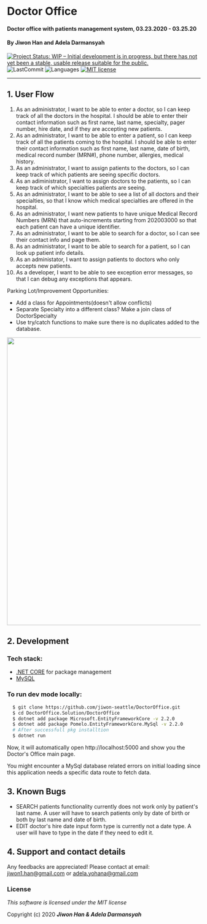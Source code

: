# Doctor Office 

#### Doctor office with patients management system, 03.23.2020 - 03.25.20

#### By **Jiwon Han and Adela Darmansyah**

[![Project Status: WIP – Initial development is in progress, but there has not yet been a stable, usable release suitable for the public.](https://www.repostatus.org/badges/latest/wip.svg)](https://www.repostatus.org/#wip)
![LastCommit](https://img.shields.io/github/last-commit/jiwon-seattle/VendorOrderTracker.Solution)
![Languages](https://img.shields.io/github/languages/top/jiwon-seattle/VendorOrderTracker.Solution)
[![MIT license](https://img.shields.io/badge/License-MIT-orange.svg)](https://lbesson.mit-license.org/)

---
## 1. User Flow

1. As an administrator, I want to be able to enter a doctor, so I can keep track of all the doctors in the hospital. I should be able to enter their contact information such as first name, last name, specialty, pager number, hire date, and if they are accepting new patients.
2. As an administrator, I want to be able to enter a patient, so I can keep track of all the patients coming to the hospital. I should be able to enter their contact information such as first name, last name, date of birth, medical record number (MRN#), phone number, allergies, medical history.
3. As an administrator, I want to assign patients to the doctors, so I can keep track of which patients are seeing specific doctors.
4. As an adiministrator, I want to assign doctors to the patients, so I can keep track of which specialties patients are seeing.
5. As an administrator, I want to be able to see a list of all doctors and their specialties, so that I know which medical specialties are offered in the hospital.
6. As an administrator, I want new patients to have unique Medical Record Numbers (MRN) that auto-increments starting from 202003000 so that each patient can have a unique identifier.
7. As an administrator, I want to be able to search for a doctor, so I can see their contact info and page them.
8. As an administrator, I want to be able to search for a patient, so I can look up patient info details.
9. As an administator, I want to assign patients to doctors who only accepts new patients.
10. As a developer, I want to be able to see exception error messages, so that I can debug any exceptions that appears.

Parking Lot/Improvement Opportunities:
- Add a class for Appointments(doesn't allow conflicts)
- Separate Specialty into a different class? Make a join class of DoctorSpecialty
- Use try/catch functions to make sure there is no duplicates added to the database.

<image src="./DoctorOffice.Solution/DoctorOffice/wwwroot/img/doctorOffice.gif" width="750px" />

## 2. Development
### Tech stack:
+ [.NET CORE](https://dotnet.microsoft.com/download/dotnet-core/) for package management
+ [MySQL](https://dev.mysql.com/downloads/file/?id=484919) 

### To run dev mode locally:
```bash
  $ git clone https://github.com/jiwon-seattle/DoctorOffice.git
  $ cd DoctorOffice.Solution/DoctorOffice
  $ dotnet add package Microsoft.EntityFrameworkCore -v 2.2.0
  $ dotnet add package Pomelo.EntityFrameworkCore.MySql -v 2.2.0
  # After successfull pkg installtion
  $ dotnet run
```
Now, it will automatically open http://localhost:5000 and show you the Doctor's Office main page.

You might encounter a MySql database related errors on initial loading since this application needs a specific data route to fetch data.

## 3. Known Bugs

- SEARCH patients functionality currently does not work only by patient's last name. A user will have to search patients only by date of birth or both by last name and date of birth.
- EDIT doctor's hire date input form type is currently not a date type. A user will have to type in the date if they need to edit it.

## 4. Support and contact details

Any feedbacks are appreciated! Please contact at email: jiwon1.han@gmail.com or adela.yohana@gmail.com

### License

*This software is licensed under the MIT license*

Copyright (c) 2020 **_Jiwon Han & Adela Darmansyah_**
